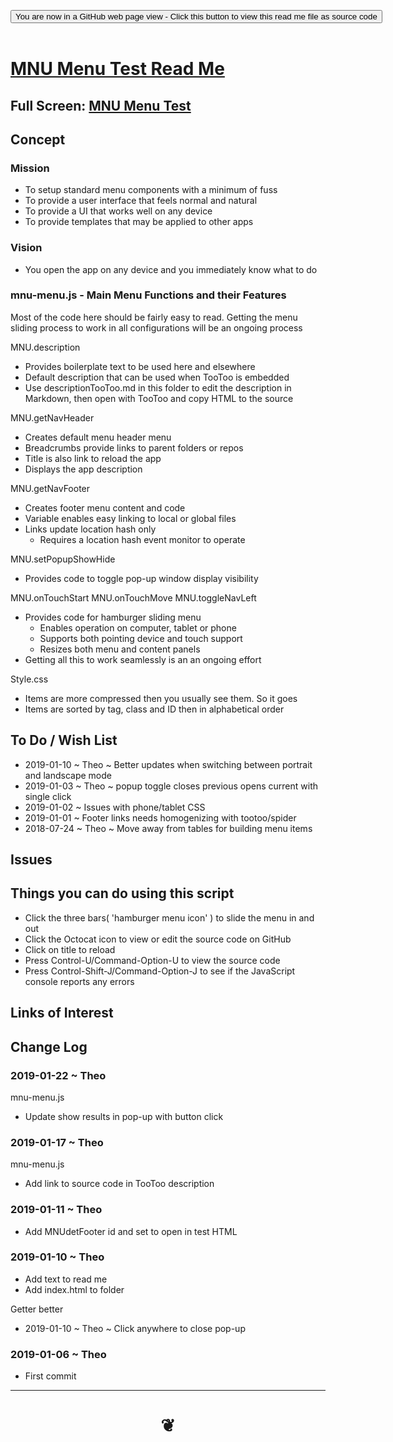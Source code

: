 
<span style=display:none; >[You are now in a GitHub source code view - click this link to view Read Me file as a web page]( https://pushme-pullyou.github.io/tootoo13/#cookbook/mnu-menu/README.md "View file as a web page." ) </span>

<div><input type=button class = "btn btn-secondary btn-sm" onclick=window.location.href="https://github.com/pushme-pullyou/tootoo13/blob/master/cookbook/mnu-menu/README.md"
value="You are now in a GitHub web page view - Click this button to view this read me file as source code" ></div>

<br>

# [MNU Menu Test Read Me]( #cookbook/mnu-menu/README.md )

<!--
<iframe src=https://pushme-pullyou.github.io/tootoo13/cookbook/mnu-menu/mnu-menu.html width=100% height=500px >Iframes are not viewable in GitHub source code views</iframe>
_<small>MNU Menu Test</small>_
-->

## Full Screen: [MNU Menu Test]( https://pushme-pullyou.github.io/tootoo13/cookbook/mnu-menu/mnu-menu.html )


## Concept

### Mission
* To setup standard menu components with a minimum of fuss
* To provide a user interface that feels normal and natural
* To provide a UI that works well on any device
* To provide templates that may be applied to other apps

### Vision

* You open the app on any device and you immediately know what to do

### mnu-menu.js - Main Menu Functions and their Features

Most of the code here should be fairly easy to read.
Getting the menu sliding process to work in all configurations will be an ongoing process


MNU.description
* Provides boilerplate text to be used here and elsewhere
* Default description that can be used when TooToo is embedded
* Use descriptionTooToo.md in this folder to edit the description in Markdown, then open with TooToo and copy HTML to the source


MNU.getNavHeader
* Creates default menu header menu
* Breadcrumbs provide links to parent folders or repos
* Title is also link to reload the app
* Displays the app description

MNU.getNavFooter
* Creates footer menu content and code
* Variable enables easy linking to local or global files
* Links update location hash only
	* Requires a location hash event monitor to operate

MNU.setPopupShowHide
* Provides code to toggle pop-up window display visibility


MNU.onTouchStart
MNU.onTouchMove
MNU.toggleNavLeft
* Provides code for hamburger sliding menu
	* Enables operation on computer, tablet or phone
	* Supports both pointing device and touch support
	* Resizes both menu and content panels
* Getting all this to work seamlessly is an an ongoing effort


Style.css
* Items are more compressed then you usually see them. So it goes
* Items are sorted by tag, class and ID then in alphabetical order


## To Do / Wish List

* 2019-01-10 ~ Theo ~ Better updates when switching between portrait and landscape mode
* 2019-01-03 ~ Theo ~ popup toggle closes previous opens current with single click
* 2019-01-02 ~ Issues with phone/tablet CSS
* 2019-01-01 ~ Footer links needs homogenizing with tootoo/spider
* 2018-07-24 ~ Theo ~ Move away from tables for building menu items

## Issues


## Things you can do using this script

* Click the three bars( 'hamburger menu icon' ) to slide the menu in and out
* Click the Octocat icon to view or edit the source code on GitHub
* Click on title to reload
* Press Control-U/Command-Option-U to view the source code
* Press Control-Shift-J/Command-Option-J to see if the JavaScript console reports any errors


## Links of Interest



## Change Log

### 2019-01-22 ~ Theo

mnu-menu.js
* Update show results in pop-up with button click


### 2019-01-17 ~ Theo

mnu-menu.js
* Add link to source code in TooToo description

### 2019-01-11 ~ Theo

* Add MNUdetFooter id and set to open in test HTML


### 2019-01-10 ~ Theo

* Add text to read me
* Add index.html to folder

Getter better
* 2019-01-10 ~ Theo ~ Click anywhere to close pop-up

### 2019-01-06 ~ Theo

* First commit


***

# <center title="hello!" ><a href=javascript:window.scrollTo(0,0); style=text-decoration:none; > ❦ </a></center>

